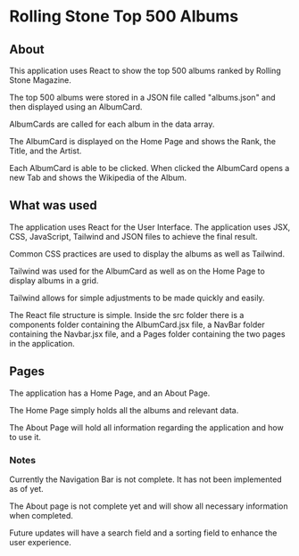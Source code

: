 # Rolling Stone Top 500 Albums

## About

This application uses React to show the top 500 albums ranked by Rolling Stone Magazine.

The top 500 albums were stored in a JSON file called "albums.json" and then displayed using an AlbumCard.

AlbumCards are called for each album in the data array.

The AlbumCard is displayed on the Home Page and shows the Rank, the Title, and the Artist.

Each AlbumCard is able to be clicked. When clicked the AlbumCard opens a new Tab and shows the Wikipedia of the Album.


## What was used

The application uses React for the User Interface. The application uses JSX, CSS, JavaScript, Tailwind and JSON files to achieve the final result.

Common CSS practices are used to display the albums as well as Tailwind.

Tailwind was used for the AlbumCard as well as on the Home Page to display albums in a grid.

Tailwind allows for simple adjustments to be made quickly and easily.

The React file structure is simple. Inside the src folder there is a components folder containing the AlbumCard.jsx file,
a NavBar folder containing the Navbar.jsx file,
and a Pages folder containing the two pages in the application.


## Pages

The application has a Home Page, and an About Page.

The Home Page simply holds all the albums and relevant data.

The About Page will hold all information regarding the application and how to use it.


### Notes

Currently the Navigation Bar is not complete. It has not been implemented as of yet.

The About page is not complete yet and will show all necessary information when completed.

Future updates will have a search field and a sorting field to enhance the user experience.
